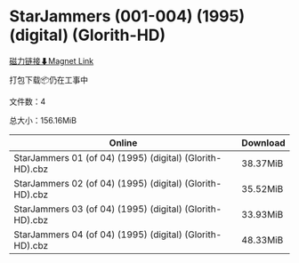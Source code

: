 # StarJammers (001-004) (1995) (digital) (Glorith-HD)

[磁力链接⬇Magnet Link](magnet:?xt=urn:btih:4a30036f371ffe4b6077089d8e0b34fce147a45d&dn=StarJammers%20%28001-004%29%20%281995%29%20%28digital%29%20%28Glorith-HD%29)

打包下载📦仍在工事中

文件数：4

总大小：156.16MiB

Online | Download
--- | ---
StarJammers 01 (of 04) (1995) (digital) (Glorith-HD).cbz | 38.37MiB
StarJammers 02 (of 04) (1995) (digital) (Glorith-HD).cbz | 35.52MiB
StarJammers 03 (of 04) (1995) (digital) (Glorith-HD).cbz | 33.93MiB
StarJammers 04 (of 04) (1995) (digital) (Glorith-HD).cbz | 48.33MiB